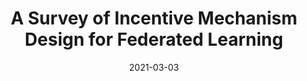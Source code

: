 ---
title: "A Survey of Incentive Mechanism Design for Federated Learning"
authors:
- Yufeng Zhan
- Jie Zhang
- Zicong Hong
- Leijie Wu
- Peng Li
- Song Guo

date: "2021-03-03"
doi: "10.1109/TETC.2021.3063517"

# Publication type.
# 1 = Conference paper; 2 = Journal article;
# 3 = Preprint Paper; 4 = Report; 5 = Book; 6 = Book section;
# 7 = Thesis; 8 = Patent
publication_types: ["2"]

# Publication name and optional abbreviated publication name.
publication: "*IEEE Transactions on Emerging Topics in Computing*"
# publication_short: ""

url_pdf: https://ieeexplore.ieee.org/abstract/document/9369019
# url_code: ''
# url_dataset: ''
# url_poster: ''
# url_project: ''
# url_slides: ''
# url_video: ''

---